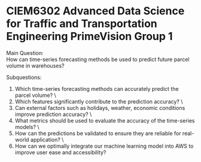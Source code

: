 # CIEM6302 Advanced Data Science for Traffic and Transportation Engineering PrimeVision Group 1
 
Main Question: \
How can time-series forecasting methods be used to predict future parcel volume in warehouses?

Subquestions:
1. Which time-series forecasting methods can accurately predict the parcel volume? \
2. Which features significantly contribute to the prediction accuracy? \
3. Can external factors such as holidays, weather, economic conditions improve prediction accuracy? \
4. What metrics should be used to evaluate the accuracy of the time-series models? \
5. How can the predictions be validated to ensure they are reliable for real-world application? \
6. How can we optimally integrate our machine learning model into AWS to improve user ease and accessibility?
